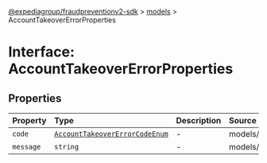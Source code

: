 [@expediagroup/fraudpreventionv2-sdk](../../index.md) > [models](../index.md) > AccountTakeoverErrorProperties

# Interface: AccountTakeoverErrorProperties

## Properties

| Property | Type | Description | Source |
| :------ | :------ | :------ | :------ |
| `code` | [`AccountTakeoverErrorCodeEnum`](../type-aliases/AccountTakeoverErrorCodeEnum.md) | - | models/AccountTakeoverError.ts:59 |
| `message` | `string` | - | models/AccountTakeoverError.ts:60 |

